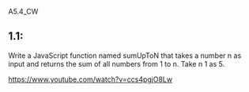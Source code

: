 A5.4_CW

## 1.1:
Write a JavaScript function named sumUpToN that takes a number n as input and returns the sum of all numbers from 1 to n. Take n 1  as 5. 


https://www.youtube.com/watch?v=ccs4pgjO8Lw
